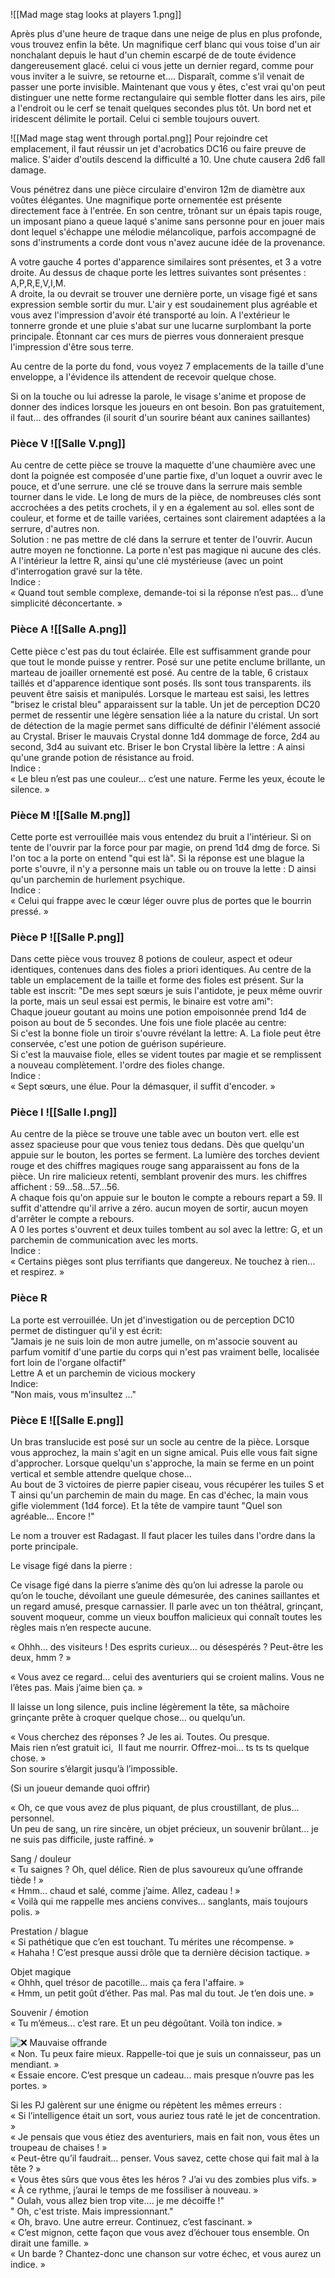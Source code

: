 ![[Mad mage stag looks at players 1.png]]

Après plus d'une heure de traque dans une neige de plus en plus profonde, vous trouvez enfin la bête. Un magnifique cerf blanc qui vous toise d'un air nonchalant depuis le haut d'un chemin escarpé de de toute évidence dangereusement glacé. celui ci vous jette un dernier regard, comme pour vous inviter a le suivre, se retourne et.... Disparaît, comme s'il venait de passer une porte invisible. Maintenant que vous y êtes, c'est vrai qu'on peut distinguer une nette forme  rectangulaire qui semble flotter dans les airs, pile a l'endroit ou le cerf se tenait quelques secondes plus tôt. Un bord net et iridescent délimite le portail. Celui ci semble toujours ouvert.

![[Mad mage stag went through portal.png]]
Pour rejoindre cet emplacement, il faut réussir un jet d'acrobatics DC16 ou faire preuve de malice. S'aider d'outils descend la difficulté a 10. Une chute causera 2d6 fall damage.

Vous pénétrez dans une pièce circulaire d'environ 12m de diamètre aux voûtes élégantes. Une magnifique porte ornementée est présente directement face à l'entrée. En son centre, trônant sur un épais tapis rouge, un imposant piano a queue laqué s'anime sans personne pour en jouer mais dont lequel s'échappe une mélodie mélancolique, parfois accompagné de sons d'instruments a corde dont vous n'avez aucune idée de la provenance. 

A votre gauche 4 portes d'apparence similaires sont présentes, et 3 a votre droite. Au dessus de chaque porte les lettres suivantes sont présentes : A,P,R,E,V,I,M.  
A droite, la ou devrait se trouver une dernière porte, un visage figé et sans expression semble sortir du mur. L'air y est soudainement plus agréable et vous avez l'impression d'avoir été transporté au loin. A l'extérieur le tonnerre gronde et une pluie s'abat sur une lucarne surplombant la porte principale. Étonnant car ces murs de pierres vous donneraient presque l'impression d'être sous terre.

Au centre de la porte du fond, vous voyez 7 emplacements de la taille d'une enveloppe, a l'évidence ils attendent de recevoir quelque chose. 


Si on la touche ou lui adresse la parole, le visage s'anime et propose de donner des indices lorsque les joueurs en ont besoin. Bon pas gratuitement, il faut… des offrandes (il sourit d'un sourire béant aux canines saillantes)  
  
### Pièce V  ![[Salle V.png]]
Au centre de cette pièce se trouve la maquette d'une chaumière avec une dont la poignée est composée d'une partie fixe, d'un loquet a ouvrir avec le pouce, et d'une serrure. une clé se trouve dans la serrure mais semble tourner dans le vide. Le long de murs de la pièce, de nombreuses clés sont accrochées a des petits crochets, il y en a également au sol. elles sont de couleur, et forme et de taille variées, certaines sont clairement adaptées a la serrure, d'autres non.  
Solution : ne pas mettre de clé dans la serrure et tenter de l'ouvrir. Aucun autre moyen ne fonctionne. La porte n'est pas magique ni aucune des clés. A l'intérieur la lettre R, ainsi qu'une clé mystérieuse (avec un point d'interrogation gravé sur la tête.  
Indice :  
« Quand tout semble complexe, demande-toi si la réponse n’est pas... d’une simplicité déconcertante. »  
  
### Pièce A  ![[Salle A.png]]
Cette pièce c'est pas du tout éclairée. Elle est suffisamment grande pour que tout le monde puisse y rentrer. Posé sur une petite enclume brillante, un marteau de joailler ornementé est posé. Au centre de la table, 6 cristaux taillés et d'apparence identique sont posés. Ils sont tous transparents. ils peuvent être saisis et manipulés. Lorsque le marteau est saisi, les lettres "brisez le cristal bleu" apparaissent sur la table. Un jet de perception DC20 permet de ressentir une légère sensation liée a la nature du cristal. Un sort de détection de la magie permet sans difficulté de définir l'élément associé au Crystal. Briser le mauvais Crystal donne 1d4 dommage de force, 2d4 au second, 3d4 au suivant etc. Briser le bon Crystal libère la lettre : A ainsi qu'une grande potion de résistance au froid.  
Indice :  
« Le bleu n’est pas une couleur... c’est une nature. Ferme les yeux, écoute le silence. »  
  
### Pièce M  ![[Salle M.png]]
Cette porte est verrouillée mais vous entendez du bruit a l'intérieur. Si on tente de l'ouvrir par la force pour par magie, on prend 1d4 dmg de force. Si l'on toc a la porte on entend "qui est là". Si la réponse est une blague la porte s'ouvre, il n'y a personne mais un table ou on trouve la lette : D ainsi qu'un parchemin de hurlement psychique.  
Indice :  
« Celui qui frappe avec le cœur léger ouvre plus de portes que le bourrin pressé. »  
  
### Pièce P  ![[Salle P.png]]
Dans cette pièce vous trouvez 8 potions de couleur, aspect et odeur identiques, contenues dans des fioles a priori identiques. Au centre de la table un emplacement de la taille et forme des fioles est présent. Sur la table est inscrit: "De mes sept sœurs je suis l'antidote, je peux même ouvrir la porte, mais un seul essai est permis, le binaire est votre ami":  
Chaque joueur goutant au moins une potion empoisonnée prend 1d4 de poison au bout de 5 secondes. Une fois une fiole placée au centre:  
Si c'est la bonne fiole un tiroir s'ouvre révélant la lettre: A. La fiole peut être conservée, c'est une potion de guérison supérieure.  
Si c'est la mauvaise fiole, elles se vident toutes par magie et se remplissent a nouveau complètement. l'ordre des fioles change.  
Indice :  
« Sept sœurs, une élue. Pour la démasquer, il suffit d'encoder. »  
  
### Pièce I  ![[Salle I.png]]
Au centre de la pièce se trouve une table avec un bouton vert. elle est assez spacieuse pour que vous teniez tous dedans. Dès que quelqu'un appuie sur le bouton, les portes se ferment. La lumière des torches devient rouge et des chiffres magiques rouge sang apparaissent au fons de la pièce. Un rire malicieux retenti, semblant provenir des murs. les chiffres affichent : 59...58...57...56.  
A chaque fois qu'on appuie sur le bouton le compte a rebours repart a 59. Il suffit d'attendre qu'il arrive a zéro. aucun moyen de sortir, aucun moyen d'arrêter le compte a rebours.  
A 0 les portes s'ouvrent et deux tuiles tombent au sol avec la lettre: G, et un parchemin de communication avec les morts.  
Indice :  
« Certains pièges sont plus terrifiants que dangereux. Ne touchez à rien... et respirez. »  
  
### Pièce R  
La porte est verrouillée. Un jet d'investigation ou de perception DC10 permet de distinguer qu'il y est écrit:  
"Jamais je ne suis loin de mon autre jumelle, on m'associe souvent au parfum vomitif d'une partie du corps qui n'est pas vraiment belle, localisée fort loin de l'organe olfactif"  
Lettre A et un parchemin de vicious mockery  
Indice:  
"Non mais, vous m'insultez …"  
  
### Pièce E  ![[Salle E.png]]
Un bras translucide est posé sur un socle au centre de la pièce. Lorsque vous approchez, la main s'agit en un signe amical. Puis elle vous fait signe d'approcher. Lorsque quelqu'un s'approche, la main se ferme en un point vertical et semble attendre quelque chose…  
Au bout de 3 victoires de pierre papier ciseau, vous récupérer les tuiles S et T ainsi qu'un parchemin de main du mage. En cas d'échec, la main vous gifle violemment (1d4 force). Et la tête de vampire taunt "Quel son agréable… Encore !"
  
Le nom a trouver est Radagast. Il faut placer les tuiles dans l'ordre dans la porte principale.  
  
  
  
  
Le visage figé dans la pierre :  
  
Ce visage figé dans la pierre s’anime dès qu’on lui adresse la parole ou qu’on le touche, dévoilant une gueule démesurée, des canines saillantes et un regard amusé, presque carnassier. Il parle avec un ton théâtral, grinçant, souvent moqueur, comme un vieux bouffon malicieux qui connaît toutes les règles mais n’en respecte aucune.  
  
« Ohhh… des visiteurs ! Des esprits curieux… ou désespérés ? Peut-être les deux, hmm ? »  
  
« Vous avez ce regard… celui des aventuriers qui se croient malins. Vous ne l’êtes pas. Mais j’aime bien ça. »  
  
Il laisse un long silence, puis incline légèrement la tête, sa mâchoire grinçante prête à croquer quelque chose… ou quelqu’un.  
  
« Vous cherchez des réponses ? Je les ai. Toutes. Ou presque.  
Mais rien n’est gratuit ici,  Il faut me nourrir. Offrez-moi… ts ts ts quelque chose. »  
Son sourire s’élargit jusqu’à l’impossible.  
  
(Si un joueur demande quoi offrir)  
  
« Oh, ce que vous avez de plus piquant, de plus croustillant, de plus... personnel.  
Un peu de sang, un rire sincère, un objet précieux, un souvenir brûlant… je ne suis pas difficile, juste raffiné. »  
  
Sang / douleur  
« Tu saignes ? Oh, quel délice. Rien de plus savoureux qu’une offrande tiède ! »  
« Hmm… chaud et salé, comme j’aime. Allez, cadeau ! »  
« Voilà qui me rappelle mes anciens convives… sanglants, mais toujours polis. »  
  
Prestation / blague  
« Si pathétique que c’en est touchant. Tu mérites une récompense. »  
« Hahaha ! C’est presque aussi drôle que ta dernière décision tactique. »  
  
Objet magique  
« Ohhh, quel trésor de pacotille... mais ça fera l'affaire. »  
« Hmm, un petit goût d’éther. Pas mal. Pas mal du tout. Je t’en dois une. »  
  
Souvenir / émotion  
« Tu m’émeus... c’est rare. Et un peu dégoûtant. Voilà ton indice. »  
  
![❌](https://fonts.gstatic.com/s/e/notoemoji/16.0/274c/32.png) Mauvaise offrande  
« Non. Tu peux faire mieux. Rappelle-toi que je suis un connaisseur, pas un mendiant. »  
« Essaie encore. C’est presque un cadeau... mais presque n’ouvre pas les portes. »  
  
  
Si les PJ galèrent sur une énigme ou répètent les mêmes erreurs :  
« Si l’intelligence était un sort, vous auriez tous raté le jet de concentration. »  
« Je pensais que vous étiez des aventuriers, mais en fait non, vous êtes un troupeau de chaises ! »  
« Peut-être qu’il faudrait... penser. Vous savez, cette chose qui fait mal à la tête ? »  
« Vous êtes sûrs que vous êtes les héros ? J’ai vu des zombies plus vifs. »  
« À ce rythme, j’aurai le temps de me fossiliser à nouveau. »  
" Oulah, vous allez bien trop vite…. je me décoiffe !"  
" Oh, c'est triste. Mais impressionnant."  
« Oh, bravo. Une autre erreur. Continuez, c’est fascinant. »  
« C’est mignon, cette façon que vous avez d’échouer tous ensemble. On dirait une famille. »  
« Un barde ? Chantez-donc une chanson sur votre échec, et vous aurez un indice. »